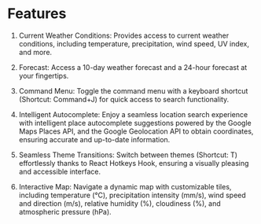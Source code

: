 # Features
1. Current Weather Conditions: Provides access to current weather conditions, including temperature, precipitation, wind speed, UV index, and more.

2. Forecast: Access a 10-day weather forecast and a 24-hour forecast at your fingertips.

3. Command Menu: Toggle the command menu with a keyboard shortcut (Shortcut: Command+J) for quick access to search functionality.

4. Intelligent Autocomplete: Enjoy a seamless location search experience with intelligent place autocomplete suggestions powered by the Google Maps Places API, and the Google Geolocation API to obtain coordinates, ensuring accurate and up-to-date information.

5. Seamless Theme Transitions: Switch between themes (Shortcut: T) effortlessly thanks to React Hotkeys Hook, ensuring a visually pleasing and accessible interface.

6. Interactive Map: Navigate a dynamic map with customizable tiles, including temperature (°C), precipitation intensity (mm/s), wind speed and direction (m/s), relative humidity (%), cloudiness (%), and atmospheric pressure (hPa).
